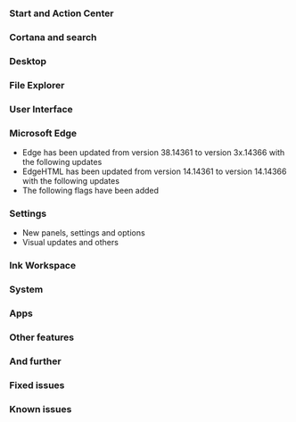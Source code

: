 ### Start and Action Center

### Cortana and search

### Desktop

### File Explorer

### User Interface

### Microsoft Edge
- Edge has been updated from version 38.14361 to version 3x.14366 with the following updates
- EdgeHTML has been updated from version 14.14361 to version 14.14366 with the following updates
- The following flags have been added

### Settings
- New panels, settings and options
- Visual updates and others

### Ink Workspace

### System

### Apps

### Other features

### And further

### Fixed issues

### Known issues